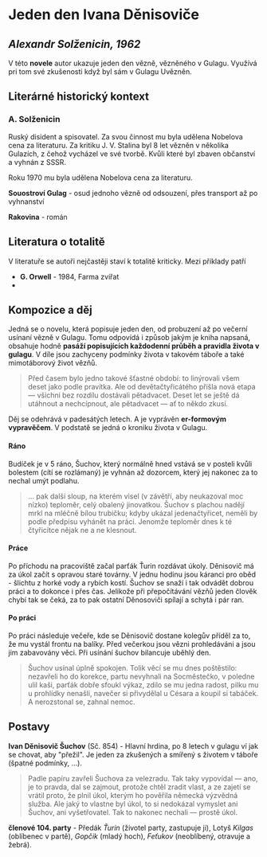 # Jeden den Ivana Děnisoviče

## _Alexandr Solženicin, 1962_ 

V této **novele** autor ukazuje jeden den vězně, vězněného v Gulagu. Využívá pri tom své zkušenosti když byl sám v Gulagu Uvězněn.

## Literárné historický kontext

### A. Solženicin
Ruský disident a spisovatel. Za svou činnost mu byla udělena Nobelova cena za literaturu. 
Za kritiku J. V. Stalina byl 8 let vězněn v několika Gulazích, z čehož vycházel ve své tvorbě. Kvůli které byl zbaven občanství a vyhnán z SSSR.

Roku 1970 mu byla udělena Nobelova cena za literaturu.

__Souostroví Gulag__ - osud jednoho vězně od odsouzení, přes transport až po vyhnanství

__Rakovina__ - román

## Literatura o totalitě

V literatuře se autoři nejčastěji staví k totalitě kriticky. Mezi příklady patří 
* __G. Orwell__ - 1984, Farma zvířat
*

## Kompozice a děj

Jedná se o novelu, která popisuje jeden den, od probuzení až po večerní usínaní vězně v Gulagu. Tomu odpovídá i způsob jakým je kniha napsaná, obsahuje hodně __pasáží popisujících každodenní průběh a pravidla života v gulagu__. V díle jsou zachyceny podmínky života v takovém táboře a také mimotáborový život vězňů.

>  Před časem bylo jedno takové šťastné období: to linýrovali všem deset jako podle pravítka. Ale od devětačtyřicátého přišla nová etapa — všichni bez rozdílu dostávali pětadvacet. Deset let se ještě dá utáhnout a nechcípnout, ale pětadvacet — ať to někdo zkusí. 

Děj se odehrává v padesátých letech. A je vyprávěn __er-formovým vypravěčem__. V podstatě se jedná o kroniku života v Gulagu.

#### Ráno
Budíček je v 5 ráno, Šuchov, který normálně hned vstává se v posteli kvůli bolestem (cítí se rozlámaný) je vyhnán až dozorcem, který jej nakonec za to nechal umýt podlahu.

> ... pak další sloup, na kterém visel (v závětří, aby neukazoval moc nízko) teploměr, celý obalený jinovatkou. Šuchov s plachou nadějí mrkl na mléčně bílou trubičku; kdyby ukázal jedenačtyřicet, neměli by podle předpisu vyhánět na práci. Jenomže teploměr dnes k té čtyřicítce nějak ne a ne klesnout. 

#### Práce

Po příchodu na pracoviště začal parťák Ťurin rozdávat úkoly. Děnisovič má za úkol začít s opravou staré továrny. V jednu hodinu jsou káranci pro oběd - šlichtu z horké vody a rybích kostí. Šuchov se snaží i tak odvádět dobrou práci a to dokonce i přes čas. Jelikože při přepočítávání vězňů jeden člověk chybí tak se čeká,  za to pak ostatní Děnosoviči spílají a schytá i pár ran.

#### Po práci

Po práci následuje večeře, kde se Děnisovič dostane kolegův příděl za to, že mu vystál frontu na balíky. Před večerkou jsou vězni prohledáváni a jsou jim zabavovány věci. Při usínání šuchov bilancuje uběhlý den.
>Šuchov usínal úplně spokojen. Tolik věcí se mu dnes poštěstilo: nezavřeli ho do korekce, partu nevyhnali na Socměstečko, v poledne ulil kaši, parťák dobře sfoukl výkaz, zdilo se mu jedna radost, pilku mu u prohlídky nenašli, navečer si přivydělal u Césara a koupil si tabáček. A nerozstonal se, zahnal nemoc. 


## Postavy

__Ivan Děnisovič Šuchov__ (Sč. 854) - Hlavní hrdina, po 8 letech v gulagu ví jak se chovat, aby "přežil". Je jeden za zkušených a smířený s životem v táboře (špatné podmínky, ...).

>Padle papíru zavřeli Šuchova za velezradu. Tak taky vypovídal — ano, je to pravda, dal se zajmout, protože chtěl zradit vlast, a ze zajetí se vrátil proto, že plnil úkol, kterým ho pověřila německá výzvědná služba. Ale jaký to vlastne byl úkol, to si nedokázal vymyslet ani Šuchov, ani vyšetřovatel. Tak to nakonec nechali — prostě úkol. 

__členové 104. party__ - Předák _Ťurin_ (životel party, zastupuje ji), Lotyš _Kilgas_ (oblíbenec v partě), _Gopčik_ (mladý hoch), _Feťukov_ (neoblíbený, otravuje a žebrá).
